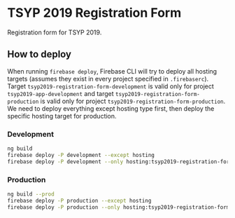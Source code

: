 # TSYP 2019 Registration Form

Registration form for TSYP 2019.

## How to deploy
When running `firebase deploy`, Firebase CLI will try to deploy all hosting
targets (assumes they exist in every project specified in `.firebaserc`). Target
`tsyp2019-registration-form-development` is valid only for project
`tsyp2019-app-development` and target `tsyp2019-registration-form-production` is
valid only for project `tsyp2019-registration-form-production`. We need to
deploy everything except hosting type first, then deploy the specific hosting
target for production.
### Development
```bash
ng build
firebase deploy -P development --except hosting
firebase deploy -P development --only hosting:tsyp2019-registration-form-development
```
### Production
```bash
ng build --prod
firebase deploy -P production --except hosting
firebase deploy -P production --only hosting:tsyp2019-registration-form-production
```
